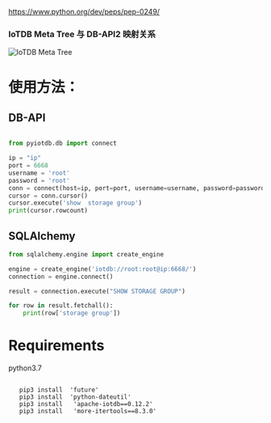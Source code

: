https://www.python.org/dev/peps/pep-0249/


### IoTDB Meta Tree 与 DB-API2 映射关系

![IoTDB Meta Tree ](http://lifengchuan.oss-cn-beijing.aliyuncs.com/uPic/20211213/image-20211213102145519.png)



# 使用方法：

## DB-API
```python

from pyiotdb.db import connect

ip = "ip"
port = 6668
username = 'root'
password = 'root'
conn = connect(host=ip, port=port, username=username, password=password)
cursor = conn.cursor()
cursor.execute('show  storage group')
print(cursor.rowcount)
```

## SQLAlchemy

```python
from sqlalchemy.engine import create_engine

engine = create_engine('iotdb://root:root@ip:6668/')
connection = engine.connect()

result = connection.execute("SHOW STORAGE GROUP")

for row in result.fetchall():
    print(row['storage group'])

```


# Requirements

python3.7 

```shell script

   pip3 install  'future'
   pip3 install  'python-dateutil'
   pip3 install   'apache-iotdb==0.12.2'
   pip3 install   'more-itertools==8.3.0'


```